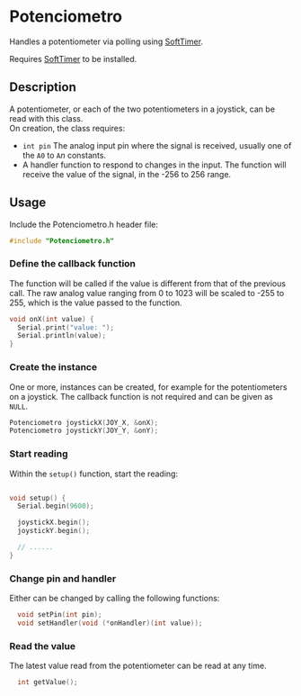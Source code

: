 # Potenciometro

Handles a potentiometer via polling using [SoftTimer](https://github.com/prampec/arduino-softtimer).  

Requires [SoftTimer](https://github.com/prampec/arduino-softtimer) to be installed.

## Description

A potentiometer, or each of the two potentiometers in a joystick, can be read with this class.  
On creation, the class requires:

* `int pin`  The analog input pin where the signal is received, usually one of the `A0` to `A`*n* constants.
* A handler function to respond to changes in the input. The function will receive the value of the signal, in the -256 to 256 range.

## Usage

Include the Potenciometro.h header file:

```C++
#include "Potenciometro.h"
```

### Define the callback function

The function will be called if the value is different from that of the previous call. The raw analog value ranging from 0 to 1023 will be scaled to -255 to 255, which is the value passed to the function.

```c++
void onX(int value) {
  Serial.print("value: ");
  Serial.println(value);
}
```

### Create the instance

One or more, instances can be created, for example for the potentiometers on a joystick.
The callback function is not required and can be given as `NULL`.

```c++
Potenciometro joystickX(JOY_X, &onX);
Potenciometro joystickY(JOY_Y, &onY);
```

### Start reading

Within the `setup()` function, start the reading:

```c++

void setup() {
  Serial.begin(9600);

  joystickX.begin();
  joystickY.begin();

  // ......
}
```
### Change pin and handler

Either can be changed by calling the following functions:

```c++
  void setPin(int pin);
  void setHandler(void (*onHandler)(int value));
```

### Read the value

The latest value read from the potentiometer can be read at any time.

```c++
  int getValue();
```


